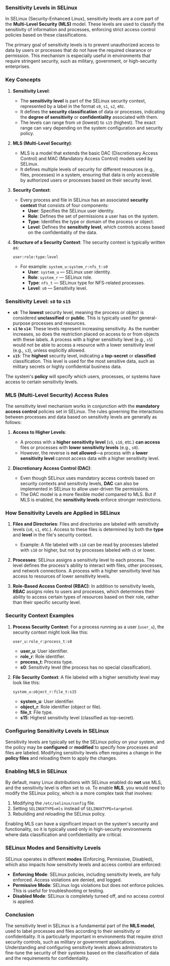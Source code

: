 ### Sensitivity Levels in SELinux

In SELinux (Security-Enhanced Linux), sensitivity levels are a core part of the **Multi-Level Security (MLS)** model. These levels are used to classify the sensitivity of information and processes, enforcing strict access control policies based on these classifications.

The primary goal of sensitivity levels is to prevent unauthorized access to data by users or processes that do not have the required clearance or permission. This mechanism is especially useful in environments that require stringent security, such as military, government, or high-security enterprises.

### Key Concepts

1. **Sensitivity Level**:
   - The **sensitivity level** is part of the SELinux security context, represented by a label in the format `s0`, `s1`, `s2`, etc.
   - It defines the **security classification** of data or processes, indicating the **degree of sensitivity** or **confidentiality** associated with them.
   - The levels can range from `s0` (lowest) to `s15` (highest). The exact range can vary depending on the system configuration and security policy.

2. **MLS (Multi-Level Security)**:
   - MLS is a model that extends the basic DAC (Discretionary Access Control) and MAC (Mandatory Access Control) models used by SELinux.
   - It defines multiple levels of security for different resources (e.g., files, processes) in a system, ensuring that data is only accessible by authorized users or processes based on their security level.

3. **Security Context**:
   - Every process and file in SELinux has an associated **security context** that consists of four components:
     - **User**: Specifies the SELinux user identity.
     - **Role**: Defines the set of permissions a user has on the system.
     - **Type**: Identifies the type or domain of the process or object.
     - **Level**: Defines the **sensitivity level**, which controls access based on the confidentiality of the data.

4. **Structure of a Security Context**:
   The security context is typically written as:
   ```
   user:role:type:level
   ```
   - For example: `system_u:system_r:nfs_t:s0`
     - **User**: `system_u` — SELinux user identity.
     - **Role**: `system_r` — SELinux role.
     - **Type**: `nfs_t` — SELinux type for NFS-related processes.
     - **Level**: `s0` — Sensitivity level.

### Sensitivity Level: `s0` to `s15`

- **`s0`**: The **lowest** security level, meaning the process or object is considered **unclassified** or **public**. This is typically used for general-purpose processes and resources.
- **`s1` to `s14`**: These levels represent increasing sensitivity. As the number increases, so does the restriction placed on access to or from objects with these labels. A process with a higher sensitivity level (e.g., `s5`) would not be able to access a resource with a lower sensitivity level (e.g., `s3`), unless explicitly allowed.
- **`s15`**: The **highest** security level, indicating a **top-secret** or **classified** classification. This level is used for the most sensitive data, such as military secrets or highly confidential business data.

The system's **policy** will specify which users, processes, or systems have access to certain sensitivity levels.

### MLS (Multi-Level Security) Access Rules

The sensitivity level mechanism works in conjunction with the **mandatory access control** policies set in SELinux. The rules governing the interactions between processes and data based on sensitivity levels are generally as follows:

1. **Access to Higher Levels**:
   - A process with a **higher sensitivity level** (`s5`, `s10`, etc.) **can access** files or processes with **lower sensitivity levels** (e.g., `s0`).
   - However, the reverse is **not allowed**—a process with a **lower sensitivity level** cannot access data with a higher sensitivity level.
   
2. **Discretionary Access Control (DAC)**:
   - Even though SELinux uses mandatory access controls based on security contexts and sensitivity levels, **DAC** can also be implemented in SELinux to allow user-driven file permissions.
   - The DAC model is a more flexible model compared to MLS. But if MLS is enabled, the **sensitivity levels** enforce stronger restrictions.

### How Sensitivity Levels are Applied in SELinux

1. **Files and Directories**:
   Files and directories are labeled with sensitivity levels (`s0`, `s1`, etc.). Access to these files is determined by both the **type** and **level** in the file's security context.
   - Example: A file labeled with `s10` can be read by processes labeled with `s10` or higher, but not by processes labeled with `s5` or lower.

2. **Processes**:
   SELinux assigns a sensitivity level to each process. The level defines the process's ability to interact with files, other processes, and network connections. A process with a higher sensitivity level has access to resources of lower sensitivity levels.
   
3. **Role-Based Access Control (RBAC)**:
   In addition to sensitivity levels, **RBAC** assigns roles to users and processes, which determines their ability to access certain types of resources based on their role, rather than their specific security level.

### Security Context Examples

1. **Process Security Context**:
   For a process running as a user (`user_u`), the security context might look like this:
   ```
   user_u:role_r:process_t:s0
   ```
   - **user_u**: User identifier.
   - **role_r**: Role identifier.
   - **process_t**: Process type.
   - **s0**: Sensitivity level (the process has no special classification).

2. **File Security Context**:
   A file labeled with a higher sensitivity level may look like this:
   ```
   system_u:object_r:file_t:s15
   ```
   - **system_u**: User identifier.
   - **object_r**: Role identifier (object or file).
   - **file_t**: File type.
   - **s15**: Highest sensitivity level (classified as top-secret).

### Configuring Sensitivity Levels in SELinux

Sensitivity levels are typically set by the SELinux policy on your system, and the policy may be **configured** or **modified** to specify how processes and files are labeled. Modifying sensitivity levels often requires a change in the **policy files** and reloading them to apply the changes.

### Enabling MLS in SELinux

By default, many Linux distributions with SELinux enabled do **not** use MLS, and the sensitivity level is often set to `s0`. To enable **MLS**, you would need to modify the SELinux policy, which is a more complex task that involves:

1. Modifying the `/etc/selinux/config` file.
2. Setting `SELINUXTYPE=mls` instead of `SELINUXTYPE=targeted`.
3. Rebuilding and reloading the SELinux policy.

Enabling MLS can have a significant impact on the system's security and functionality, so it is typically used only in high-security environments where data classification and confidentiality are critical.

### SELinux Modes and Sensitivity Levels

SELinux operates in different **modes** (Enforcing, Permissive, Disabled), which also impacts how sensitivity levels and access control are enforced:

- **Enforcing Mode**: SELinux policies, including sensitivity levels, are fully enforced. Access violations are denied, and logged.
- **Permissive Mode**: SELinux logs violations but does not enforce policies. This is useful for troubleshooting or testing.
- **Disabled Mode**: SELinux is completely turned off, and no access control is applied.

### Conclusion

The sensitivity level in SELinux is a fundamental part of the **MLS model**, used to label processes and files according to their sensitivity or confidentiality. It is particularly important in environments that require strict security controls, such as military or government applications. Understanding and configuring sensitivity levels allows administrators to fine-tune the security of their systems based on the classification of data and the requirements for confidentiality.

